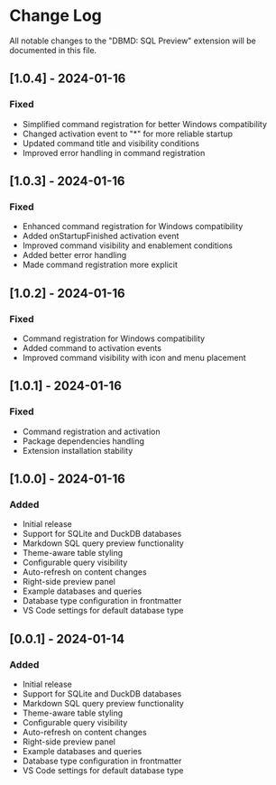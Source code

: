 # Change Log

All notable changes to the "DBMD: SQL Preview" extension will be documented in this file.

## [1.0.4] - 2024-01-16

### Fixed
- Simplified command registration for better Windows compatibility
- Changed activation event to "*" for more reliable startup
- Updated command title and visibility conditions
- Improved error handling in command registration

## [1.0.3] - 2024-01-16

### Fixed
- Enhanced command registration for Windows compatibility
- Added onStartupFinished activation event
- Improved command visibility and enablement conditions
- Added better error handling
- Made command registration more explicit

## [1.0.2] - 2024-01-16

### Fixed
- Command registration for Windows compatibility
- Added command to activation events
- Improved command visibility with icon and menu placement

## [1.0.1] - 2024-01-16

### Fixed
- Command registration and activation
- Package dependencies handling
- Extension installation stability

## [1.0.0] - 2024-01-16

### Added
- Initial release
- Support for SQLite and DuckDB databases
- Markdown SQL query preview functionality
- Theme-aware table styling
- Configurable query visibility
- Auto-refresh on content changes
- Right-side preview panel
- Example databases and queries
- Database type configuration in frontmatter
- VS Code settings for default database type

## [0.0.1] - 2024-01-14

### Added
- Initial release
- Support for SQLite and DuckDB databases
- Markdown SQL query preview functionality
- Theme-aware table styling
- Configurable query visibility
- Auto-refresh on content changes
- Right-side preview panel
- Example databases and queries
- Database type configuration in frontmatter
- VS Code settings for default database type
